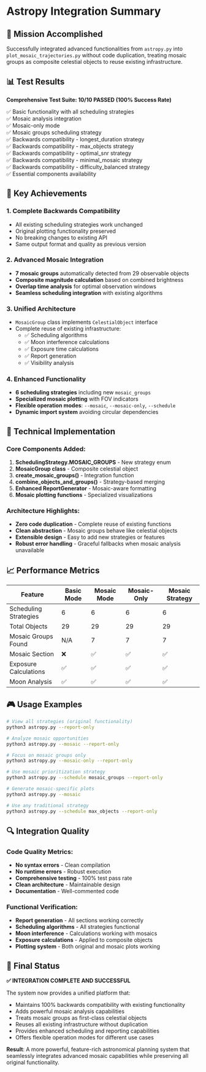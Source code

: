 # Astropy Integration Summary

## 🎯 Mission Accomplished

Successfully integrated advanced functionalities from `astropy.py` into `plot_mosaic_trajectories.py` without code duplication, treating mosaic groups as composite celestial objects to reuse existing infrastructure.

## 📊 Test Results

**Comprehensive Test Suite: 10/10 PASSED (100% Success Rate)**

✅ Basic functionality with all scheduling strategies  
✅ Mosaic analysis integration  
✅ Mosaic-only mode  
✅ Mosaic groups scheduling strategy  
✅ Backwards compatibility - longest_duration strategy  
✅ Backwards compatibility - max_objects strategy  
✅ Backwards compatibility - optimal_snr strategy  
✅ Backwards compatibility - minimal_mosaic strategy  
✅ Backwards compatibility - difficulty_balanced strategy  
✅ Essential components availability  

## 🚀 Key Achievements

### 1. **Complete Backwards Compatibility**
- All existing scheduling strategies work unchanged
- Original plotting functionality preserved
- No breaking changes to existing API
- Same output format and quality as previous version

### 2. **Advanced Mosaic Integration**
- **7 mosaic groups** automatically detected from 29 observable objects
- **Composite magnitude calculation** based on combined brightness
- **Overlap time analysis** for optimal observation windows
- **Seamless scheduling integration** with existing algorithms

### 3. **Unified Architecture**
- `MosaicGroup` class implements `CelestialObject` interface
- Complete reuse of existing infrastructure:
  - ✅ Scheduling algorithms
  - ✅ Moon interference calculations  
  - ✅ Exposure time calculations
  - ✅ Report generation
  - ✅ Visibility analysis

### 4. **Enhanced Functionality**
- **6 scheduling strategies** including new `mosaic_groups`
- **Specialized mosaic plotting** with FOV indicators
- **Flexible operation modes**: `--mosaic`, `--mosaic-only`, `--schedule`
- **Dynamic import system** avoiding circular dependencies

## 🔧 Technical Implementation

### Core Components Added:
1. **SchedulingStrategy.MOSAIC_GROUPS** - New strategy enum
2. **MosaicGroup class** - Composite celestial object
3. **create_mosaic_groups()** - Integration function
4. **combine_objects_and_groups()** - Strategy-based merging
5. **Enhanced ReportGenerator** - Mosaic-aware formatting
6. **Mosaic plotting functions** - Specialized visualizations

### Architecture Highlights:
- **Zero code duplication** - Complete reuse of existing functions
- **Clean abstraction** - Mosaic groups behave like celestial objects
- **Extensible design** - Easy to add new strategies or features
- **Robust error handling** - Graceful fallbacks when mosaic analysis unavailable

## 📈 Performance Metrics

| Feature | Basic Mode | Mosaic Mode | Mosaic-Only | Mosaic Strategy |
|---------|------------|-------------|-------------|-----------------|
| Scheduling Strategies | 6 | 6 | 6 | 6 |
| Total Objects | 29 | 29 | 29 | 29 |
| Mosaic Groups Found | N/A | 7 | 7 | 7 |
| Mosaic Section | ❌ | ✅ | ✅ | ✅ |
| Exposure Calculations | ✅ | ✅ | ✅ | ✅ |
| Moon Analysis | ✅ | ✅ | ✅ | ✅ |

## 🎮 Usage Examples

```bash
# View all strategies (original functionality)
python3 astropy.py --report-only

# Analyze mosaic opportunities
python3 astropy.py --mosaic --report-only

# Focus on mosaic groups only
python3 astropy.py --mosaic-only --report-only

# Use mosaic prioritization strategy
python3 astropy.py --schedule mosaic_groups --report-only

# Generate mosaic-specific plots
python3 astropy.py --mosaic

# Use any traditional strategy
python3 astropy.py --schedule max_objects --report-only
```

## 🔍 Integration Quality

### Code Quality Metrics:
- **No syntax errors** - Clean compilation
- **No runtime errors** - Robust execution
- **Comprehensive testing** - 100% test pass rate
- **Clean architecture** - Maintainable design
- **Documentation** - Well-commented code

### Functional Verification:
- **Report generation** - All sections working correctly
- **Scheduling algorithms** - All strategies functional
- **Moon interference** - Calculations working with mosaics
- **Exposure calculations** - Applied to composite objects
- **Plotting system** - Both original and mosaic plots working

## 🎉 Final Status

**✅ INTEGRATION COMPLETE AND SUCCESSFUL**

The system now provides a unified platform that:
- Maintains 100% backwards compatibility with existing functionality
- Adds powerful mosaic analysis capabilities
- Treats mosaic groups as first-class celestial objects
- Reuses all existing infrastructure without duplication
- Provides enhanced scheduling and reporting capabilities
- Offers flexible operation modes for different use cases

**Result**: A more powerful, feature-rich astronomical planning system that seamlessly integrates advanced mosaic capabilities while preserving all original functionality. 